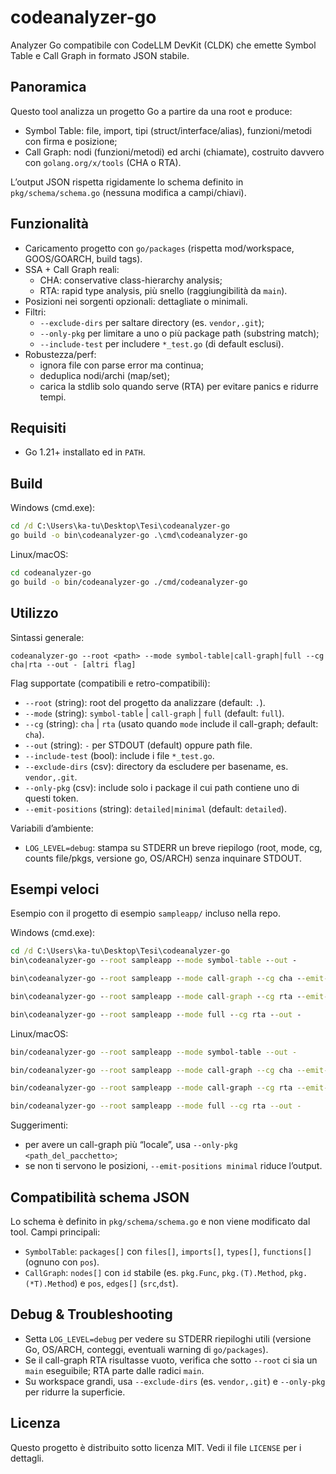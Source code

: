# codeanalyzer-go

Analyzer Go compatibile con CodeLLM DevKit (CLDK) che emette Symbol Table e Call Graph in formato JSON stabile.

## Panoramica

Questo tool analizza un progetto Go a partire da una root e produce:
- Symbol Table: file, import, tipi (struct/interface/alias), funzioni/metodi con firma e posizione;
- Call Graph: nodi (funzioni/metodi) ed archi (chiamate), costruito davvero con `golang.org/x/tools` (CHA o RTA).

L’output JSON rispetta rigidamente lo schema definito in `pkg/schema/schema.go` (nessuna modifica a campi/chiavi).

## Funzionalità

- Caricamento progetto con `go/packages` (rispetta mod/workspace, GOOS/GOARCH, build tags).
- SSA + Call Graph reali:
  - CHA: conservative class-hierarchy analysis;
  - RTA: rapid type analysis, più snello (raggiungibilità da `main`).
- Posizioni nei sorgenti opzionali: dettagliate o minimali.
- Filtri:
  - `--exclude-dirs` per saltare directory (es. `vendor,.git`);
  - `--only-pkg` per limitare a uno o più package path (substring match);
  - `--include-test` per includere `*_test.go` (di default esclusi).
- Robustezza/perf:
  - ignora file con parse error ma continua;
  - deduplica nodi/archi (map/set);
  - carica la stdlib solo quando serve (RTA) per evitare panics e ridurre tempi.

## Requisiti

- Go 1.21+ installato ed in `PATH`.

## Build

Windows (cmd.exe):
```bat
cd /d C:\Users\ka-tu\Desktop\Tesi\codeanalyzer-go
go build -o bin\codeanalyzer-go .\cmd\codeanalyzer-go
```

Linux/macOS:
```bash
cd codeanalyzer-go
go build -o bin/codeanalyzer-go ./cmd/codeanalyzer-go
```

## Utilizzo

Sintassi generale:
```text
codeanalyzer-go --root <path> --mode symbol-table|call-graph|full --cg cha|rta --out - [altri flag]
```

Flag supportate (compatibili e retro-compatibili):
- `--root` (string): root del progetto da analizzare (default: `.`).
- `--mode` (string): `symbol-table` | `call-graph` | `full` (default: `full`).
- `--cg` (string): `cha` | `rta` (usato quando `mode` include il call-graph; default: `cha`).
- `--out` (string): `-` per STDOUT (default) oppure path file.
- `--include-test` (bool): include i file `*_test.go`.
- `--exclude-dirs` (csv): directory da escludere per basename, es. `vendor,.git`.
- `--only-pkg` (csv): include solo i package il cui path contiene uno di questi token.
- `--emit-positions` (string): `detailed|minimal` (default: `detailed`).

Variabili d’ambiente:
- `LOG_LEVEL=debug`: stampa su STDERR un breve riepilogo (root, mode, cg, counts file/pkgs, versione go, OS/ARCH) senza inquinare STDOUT.

## Esempi veloci

Esempio con il progetto di esempio `sampleapp/` incluso nella repo.

Windows (cmd.exe):
```bat
cd /d C:\Users\ka-tu\Desktop\Tesi\codeanalyzer-go
bin\codeanalyzer-go --root sampleapp --mode symbol-table --out -

bin\codeanalyzer-go --root sampleapp --mode call-graph --cg cha --emit-positions detailed --out -

bin\codeanalyzer-go --root sampleapp --mode call-graph --cg rta --emit-positions minimal --only-pkg example.com/sampleapp --out -

bin\codeanalyzer-go --root sampleapp --mode full --cg rta --out -
```

Linux/macOS:
```bash
bin/codeanalyzer-go --root sampleapp --mode symbol-table --out -

bin/codeanalyzer-go --root sampleapp --mode call-graph --cg cha --emit-positions detailed --out -

bin/codeanalyzer-go --root sampleapp --mode call-graph --cg rta --emit-positions minimal --only-pkg example.com/sampleapp --out -

bin/codeanalyzer-go --root sampleapp --mode full --cg rta --out -
```

Suggerimenti:
- per avere un call-graph più “locale”, usa `--only-pkg <path_del_pacchetto>`;
- se non ti servono le posizioni, `--emit-positions minimal` riduce l’output.

## Compatibilità schema JSON

Lo schema è definito in `pkg/schema/schema.go` e non viene modificato dal tool. Campi principali:
- `SymbolTable`: `packages[]` con `files[]`, `imports[]`, `types[]`, `functions[]` (ognuno con `pos`).
- `CallGraph`: `nodes[]` con `id` stabile (es. `pkg.Func`, `pkg.(T).Method`, `pkg.(*T).Method`) e `pos`, `edges[]` (`src`,`dst`).

## Debug & Troubleshooting

- Setta `LOG_LEVEL=debug` per vedere su STDERR riepiloghi utili (versione Go, OS/ARCH, conteggi, eventuali warning di `go/packages`).
- Se il call-graph RTA risultasse vuoto, verifica che sotto `--root` ci sia un `main` eseguibile; RTA parte dalle radici `main`.
- Su workspace grandi, usa `--exclude-dirs` (es. `vendor,.git`) e `--only-pkg` per ridurre la superficie.

## Licenza

Questo progetto è distribuito sotto licenza MIT. Vedi il file `LICENSE` per i dettagli.
